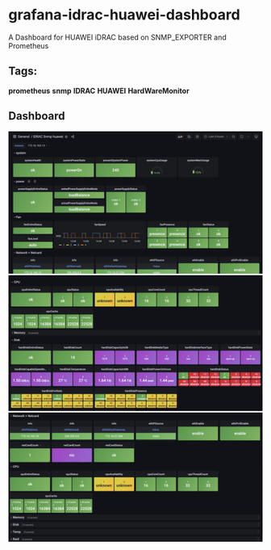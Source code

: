 # grafana-idrac-huawei-dashboard
A Dashboard for HUAWEI iDRAC based on SNMP_EXPORTER and Prometheus

## Tags:
**prometheus** **snmp** **IDRAC** **HUAWEI** **HardWareMonitor** 

## Dashboard
![](./img/Xnip2022-05-25_16-15-58.jpg)
![](./img/Xnip2022-05-25_16-16-53.jpg)
![](./img/Xnip2022-05-25_16-17-59.jpg)